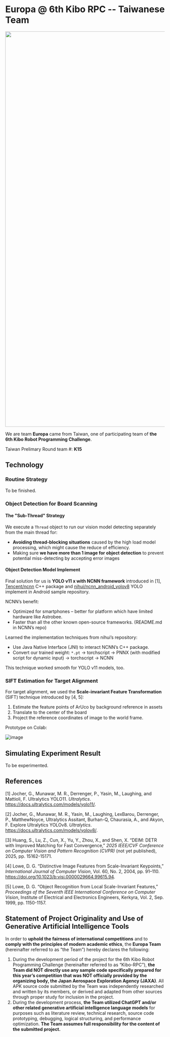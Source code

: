 # Europa @ 6th Kibo RPC -- Taiwanese Team

<p align="center">
  <img width="4167" height="1250" alt="Logo_With_Kibo-01" src="https://github.com/user-attachments/assets/a2fad2de-89e9-48a3-967e-34bbfd996d8f" />
</p>

We are team **Europa** came from Taiwan, one of participating team of **the 6th Kibo Robot Programming Challenge**.

Taiwan Prelimary Round team #: **K15**

## Technology

### Routine Strategy

To be finished.

### Object Detection for Board Scanning

#### The "Sub-Thread" Strategy

We execute a `Thread` object to run our vision model detecting separately from the main thread for:

- **Avoiding thread-blocking situations** caused by the high load model processing, which might cause the reduce of efficiency.
- Making sure **we have more than 1 image for object detection** to prevent potential miss-detecting by accepting error images

#### Object Detection Model Implement

Final solution for us is **YOLO v11 x with NCNN framework** introduced in [1], [Tencent/ncnn](https://github.com/Tencent/ncnn) C++ package and [nihui/ncnn_android_yolov8](https://github.com/Tencent/ncnn) YOLO implement in Android sample repository.

NCNN’s benefit:
- Optimized for smartphones – better for platform which have limited hardware like Astrobee.
- Faster than all the other known open-source frameworks. (README.md in NCNN’s repo)

Learned the implementation techniques from nihui’s repository:

- Use Java Native Interface (JNI) to interact NCNN’s C++ package.
- Convert our trained weight: `*.pt` → torchscript → PNNX (with modified script for dynamic input) → torchscript → NCNN

This technique worked smooth for YOLO v11 models, too.

### SIFT Estimation for Target Alignment

For target alignment, we used the **Scale-invariant Feature Transformation** (SIFT) technique introduced by [4, 5]:
1. Estimate the feature points of ArUco by background reference in assets
2. Translate to the center of the board
3. Project the reference coordinates of image to the world frame.

Prototype on Colab:

![image](https://github.com/user-attachments/assets/cca3f1ec-542d-4d4b-b626-16291eda4749)

## Simulating Experiment Result

To be experimented.

## References
[1] Jocher, G., Munawar, M. R., Derrenger, P., Yasin, M., Laughing, and Mattioli, F. Ultralytics YOLO11. _Ultralytics_. https://docs.ultralytics.com/models/yolo11/.

[2] Jocher, G., Munawar, M. R., Yasin, M., Laughing, LexBarou, Derrenger, P., MatthewNoyce, Ultralytics Assitant, Burhan-Q, Chaurasia, A., and Akyon, F. Explore Ultralytics YOLOv8. _Ultralytics_. https://docs.ultralytics.com/models/yolov8/.

[3] Huang, S., Lu, Z., Cun, X., Yu, Y., Zhou, X., and Shen, X. “DEIM: DETR with Improved Matching for Fast Convergence,” _2025 IEEE/CVF Conference on Computer Vision and Pattern Recognition (CVPR)_ (not yet published), 2025, pp. 15162-15171. 

[4] Lowe, D. G. “Distinctive Image Features from Scale-Invariant Keypoints,” _International Journal of Computer Vision_, Vol. 60, No. 2, 2004, pp. 91–110. https://doi.org/10.1023/b:visi.0000029664.99615.94.

[5] Lowe, D. G. “Object Recognition from Local Scale-Invariant Features,” _Proceedings of the Seventh IEEE International Conference on Computer Vision_, Institute of Electrical and Electronics Engineers, Kerkyra, Vol. 2, Sep. 1999, pp. 1150-1157.

## Statement of Project Originality and Use of Generative Artificial Intelligence Tools

In order to **uphold the fairness of international competitions** and to **comply with the principles of modern academic ethics**, the **Europa Team** (hereinafter referred to as “the Team”) hereby declares the following:

1. During the development period of the project for the 6th Kibo Robot Programming Challenge (hereinafter referred to as “Kibo-RPC”), **the Team did NOT directly use any sample code specifically prepared for this year’s competition that was NOT officially provided by the organizing body, the Japan Aerospace Exploration Agency (JAXA)**. All APK source code submitted by the Team was independently researched and written by its members, or derived and adapted from other sources through proper study for inclusion in the project.
2. During the development process, **the Team utilized ChatGPT and/or other related generative artificial intelligence language models** for purposes such as literature review, technical research, source code prototyping, debugging, logical structuring, and performance optimization. **The Team assumes full responsibility for the content of the submitted project.**

